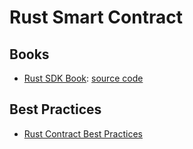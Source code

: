 # Rust Smart Contract


## Books

- [Rust SDK Book](https://sdk-g4yv.onrender.com/): [source code](https://github.com/near/sdk-docs)


## Best Practices

- [Rust Contract Best Practices](https://github.com/near/near-sdk-rs/blob/master/HELP.md)
